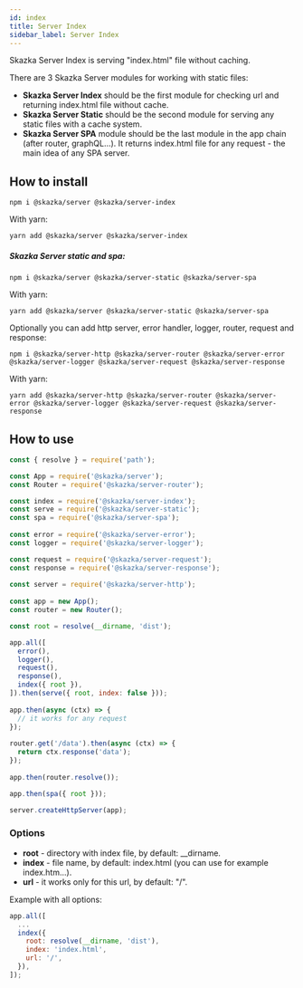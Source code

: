 ```yaml
---
id: index
title: Server Index
sidebar_label: Server Index
---
```

Skazka Server Index is serving "index.html" file without caching.

There are 3 Skazka Server modules for working with static files:
- **Skazka Server Index** should be the first module for checking url and returning index.html file without cache.
- **Skazka Server Static** should be the second module for serving any static files with a cache system.
- **Skazka Server SPA** module should be the last module in the app chain (after router, graphQL...).
It returns index.html file for any request - the main idea of any SPA server.

## How to install

    npm i @skazka/server @skazka/server-index
    
With yarn:

    yarn add @skazka/server @skazka/server-index
    
##### Skazka Server static and spa:

    npm i @skazka/server @skazka/server-static @skazka/server-spa
    
With yarn:

    yarn add @skazka/server @skazka/server-static @skazka/server-spa
    
Optionally you can add http server, error handler, logger, router, request and response:

    npm i @skazka/server-http @skazka/server-router @skazka/server-error @skazka/server-logger @skazka/server-request @skazka/server-response
      
With yarn:

    yarn add @skazka/server-http @skazka/server-router @skazka/server-error @skazka/server-logger @skazka/server-request @skazka/server-response

## How to use

```javascript
const { resolve } = require('path');

const App = require('@skazka/server');
const Router = require('@skazka/server-router');

const index = require('@skazka/server-index');
const serve = require('@skazka/server-static');
const spa = require('@skazka/server-spa');
        
const error = require('@skazka/server-error');
const logger = require('@skazka/server-logger');

const request = require('@skazka/server-request');
const response = require('@skazka/server-response');
        
const server = require('@skazka/server-http');
        
const app = new App();
const router = new Router();

const root = resolve(__dirname, 'dist');

app.all([
  error(),
  logger(),
  request(),
  response(),
  index({ root }),
]).then(serve({ root, index: false }));
    
app.then(async (ctx) => {
  // it works for any request
});
    
router.get('/data').then(async (ctx) => {
  return ctx.response('data'); 
});
        
app.then(router.resolve());

app.then(spa({ root }));

server.createHttpServer(app);
```

### Options

- **root** - directory with index file, by default: __dirname.
- **index** - file name, by default: index.html (you can use for example index.htm...).
- **url** - it works only for this url, by default: "/".

Example with all options:

```javascript
app.all([
  ...
  index({
    root: resolve(__dirname, 'dist'),
    index: 'index.html',
    url: '/',
  }),
]);
```
